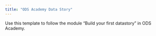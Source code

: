 ```yaml
---
title: "ODS Academy Data Story"
---
```


Use this template to follow the module “Build your first datastory” in ODS Academy.
